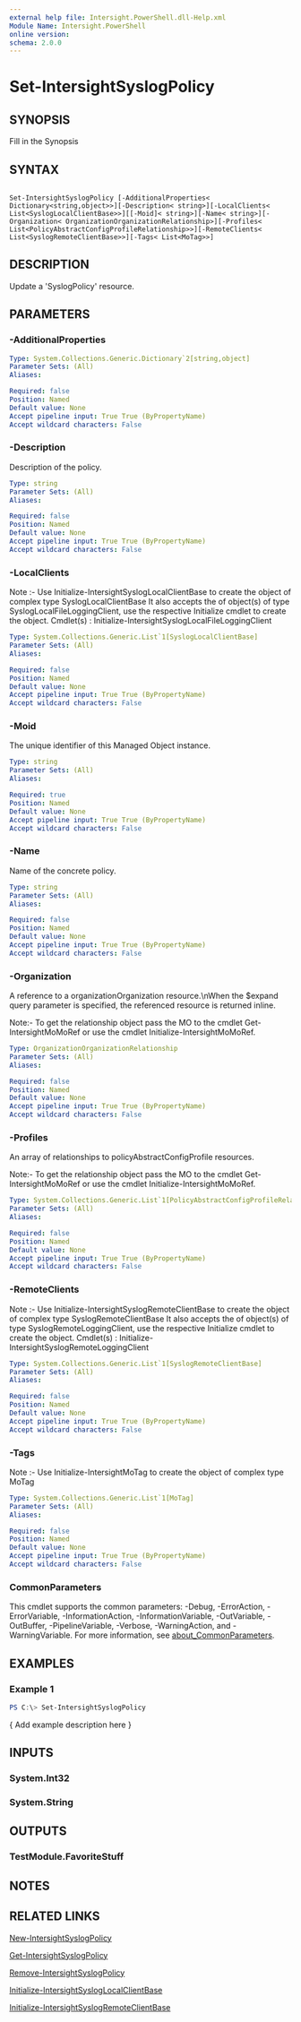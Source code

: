 ```yaml
---
external help file: Intersight.PowerShell.dll-Help.xml
Module Name: Intersight.PowerShell
online version:
schema: 2.0.0
---
```


# Set-IntersightSyslogPolicy

## SYNOPSIS
Fill in the Synopsis

## SYNTAX

```

Set-IntersightSyslogPolicy [-AdditionalProperties< Dictionary<string,object>>][-Description< string>][-LocalClients< List<SyslogLocalClientBase>>][[-Moid]< string>][-Name< string>][-Organization< OrganizationOrganizationRelationship>][-Profiles< List<PolicyAbstractConfigProfileRelationship>>][-RemoteClients< List<SyslogRemoteClientBase>>][-Tags< List<MoTag>>]

```

## DESCRIPTION
Update a &apos;SyslogPolicy&apos; resource.

## PARAMETERS

### -AdditionalProperties


```yaml
Type: System.Collections.Generic.Dictionary`2[string,object]
Parameter Sets: (All)
Aliases:

Required: false
Position: Named
Default value: None
Accept pipeline input: True True (ByPropertyName)
Accept wildcard characters: False
```

### -Description
Description of the policy.

```yaml
Type: string
Parameter Sets: (All)
Aliases:

Required: false
Position: Named
Default value: None
Accept pipeline input: True True (ByPropertyName)
Accept wildcard characters: False
```

### -LocalClients


Note :- Use Initialize-IntersightSyslogLocalClientBase to create the object of complex type SyslogLocalClientBase
It also accepts the of object(s) of type SyslogLocalFileLoggingClient, use the respective Initialize cmdlet to create the object.
Cmdlet(s) :
Initialize-IntersightSyslogLocalFileLoggingClient

```yaml
Type: System.Collections.Generic.List`1[SyslogLocalClientBase]
Parameter Sets: (All)
Aliases:

Required: false
Position: Named
Default value: None
Accept pipeline input: True True (ByPropertyName)
Accept wildcard characters: False
```

### -Moid
The unique identifier of this Managed Object instance.

```yaml
Type: string
Parameter Sets: (All)
Aliases:

Required: true
Position: Named
Default value: None
Accept pipeline input: True True (ByPropertyName)
Accept wildcard characters: False
```

### -Name
Name of the concrete policy.

```yaml
Type: string
Parameter Sets: (All)
Aliases:

Required: false
Position: Named
Default value: None
Accept pipeline input: True True (ByPropertyName)
Accept wildcard characters: False
```

### -Organization
A reference to a organizationOrganization resource.\nWhen the $expand query parameter is specified, the referenced resource is returned inline.

 Note:- To get the relationship object pass the MO to the cmdlet Get-IntersightMoMoRef 
or use the cmdlet Initialize-IntersightMoMoRef.

```yaml
Type: OrganizationOrganizationRelationship
Parameter Sets: (All)
Aliases:

Required: false
Position: Named
Default value: None
Accept pipeline input: True True (ByPropertyName)
Accept wildcard characters: False
```

### -Profiles
An array of relationships to policyAbstractConfigProfile resources.

 Note:- To get the relationship object pass the MO to the cmdlet Get-IntersightMoMoRef 
or use the cmdlet Initialize-IntersightMoMoRef.

```yaml
Type: System.Collections.Generic.List`1[PolicyAbstractConfigProfileRelationship]
Parameter Sets: (All)
Aliases:

Required: false
Position: Named
Default value: None
Accept pipeline input: True True (ByPropertyName)
Accept wildcard characters: False
```

### -RemoteClients


Note :- Use Initialize-IntersightSyslogRemoteClientBase to create the object of complex type SyslogRemoteClientBase
It also accepts the of object(s) of type SyslogRemoteLoggingClient, use the respective Initialize cmdlet to create the object.
Cmdlet(s) :
Initialize-IntersightSyslogRemoteLoggingClient

```yaml
Type: System.Collections.Generic.List`1[SyslogRemoteClientBase]
Parameter Sets: (All)
Aliases:

Required: false
Position: Named
Default value: None
Accept pipeline input: True True (ByPropertyName)
Accept wildcard characters: False
```

### -Tags


Note :- Use Initialize-IntersightMoTag to create the object of complex type MoTag

```yaml
Type: System.Collections.Generic.List`1[MoTag]
Parameter Sets: (All)
Aliases:

Required: false
Position: Named
Default value: None
Accept pipeline input: True True (ByPropertyName)
Accept wildcard characters: False
```


### CommonParameters
This cmdlet supports the common parameters: -Debug, -ErrorAction, -ErrorVariable, -InformationAction, -InformationVariable, -OutVariable, -OutBuffer, -PipelineVariable, -Verbose, -WarningAction, and -WarningVariable. For more information, see [about_CommonParameters](http://go.microsoft.com/fwlink/?LinkID=113216).

## EXAMPLES

### Example 1
```powershell
PS C:\> Set-IntersightSyslogPolicy
```

{ Add example description here }

## INPUTS

### System.Int32

### System.String

## OUTPUTS

### TestModule.FavoriteStuff

## NOTES

## RELATED LINKS

[New-IntersightSyslogPolicy](./New-IntersightSyslogPolicy.md)

[Get-IntersightSyslogPolicy](./Get-IntersightSyslogPolicy.md)

[Remove-IntersightSyslogPolicy](./Remove-IntersightSyslogPolicy.md)

[Initialize-IntersightSyslogLocalClientBase](./Initialize-IntersightSyslogLocalClientBase.md)

[Initialize-IntersightSyslogRemoteClientBase](./Initialize-IntersightSyslogRemoteClientBase.md)
